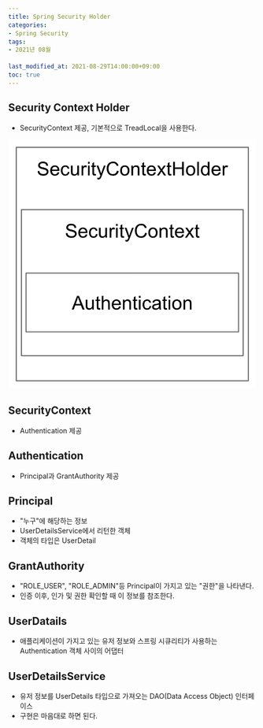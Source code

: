 ```yaml
---
title: Spring Security Holder
categories:
- Spring Security
tags: 
- 2021년 08월

last_modified_at: 2021-08-29T14:00:00+09:00
toc: true
---
```



## Security Context Holder

- SecurityContext 제공, 기본적으로 TreadLocal을 사용한다.

![img.png](/assets/images/spring-security/SecurityContextHolder.png)



## SecurityContext

- Authentication 제공


## Authentication

- Principal과 GrantAuthority 제공

## Principal


- "누구"에 해당하는 정보
- UserDetailsService에서 리턴한 객체
- 객체의 타입은 UserDetail


## GrantAuthority


- "ROLE_USER", "ROLE_ADMIN"등 Principal이 가지고 있는 "권한"을 나타낸다.
- 인증 이후, 인가 및 권한 확인할 때 이 정보를 참조한다.

## UserDatails



- 애플리케이션이 가지고 있는 유저 정보와 스프링 시큐리티가 사용하는 
  Authentication 객체 사이의 어댑터
  

## UserDetailsService


- 유저 정보를 UserDetails 타입으로 가져오는 DAO(Data Access Object) 인터페이스
- 구현은 마음대로 하면 된다.


